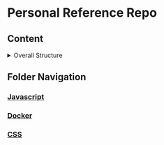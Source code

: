 # Personal Reference Repo

## Content
<details>
<summary>Overall Structure</summary>

* Javascript
* Docker
* CSS
</details>

## Folder Navigation

### [Javascript](Javascript)

### [Docker](Docker)

### [CSS](CSS)

